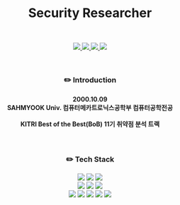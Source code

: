 

<!-- ![header](https://capsule-render.vercel.app/api?type=waving&color=gradient&height=200&section=header&text=Seon%20A's%20GitHub&fontSize=25) 랜덤 -->
<!-- ![header](https://capsule-render.vercel.app/api?type=waving&color=0:ee9ca7,100:ffdde1&height=200&section=header&text=Seona%20A's%20GitHub&fontSize=25&fontColor=ffffff)
-->

<!--
**princesssuna/princesssuna** is a ✨ _special_ ✨ repository because its `README.md` (this file) appears on your GitHub profile.

Here are some ideas to get you started:

- 🔭 I’m currently working on ...
- 🌱 I’m currently learning ...
- 👯 I’m looking to collaborate on ...
- 🤔 I’m looking for help with ...
- 💬 Ask me about ...
- 📫 How to reach me: ...
- 😄 Pronouns: ...
- ⚡ Fun fact: ...


# ❤️ 선아 Seona ❤️ -->


<!--
[![Hits](https://hits.seeyoufarm.com/api/count/incr/badge.svg?url=https%3A%2F%2Fgithub.com%2Fchajuhui123&count_bg=%23FFD5D5&title_bg=%23FF7575&icon=&icon_color=%23E7E7E7&title=VISIT&edge_flat=false)](https://hits.seeyoufarm.com)
[![Gmail Badge](https://img.shields.io/badge/Gmail-d14836?style=flat-square&logo=Gmail&logoColor=white&link=mailto:1009suna@gmail.com)](mailto:1009suna@gmail.com)
[![Blog Badge](http://img.shields.io/badge/-Blog-pink?style=flat-square&logo=FF5722&link=https://velog.io/@elfinsun)](https://velog.io/@elfinsun)

-->

<h1 align="center">Security Researcher</h1>

<br/>

<p align="center">
  <a href="https://hits.seeyoufarm.com">
    <img src="https://hits.seeyoufarm.com/api/count/incr/badge.svg?url=https%3A%2F%2Fgithub.com%2Fchajuhui123&count_bg=%23FFD5D5&title_bg=%23FF7575&icon=&icon_color=%23E7E7E7&title=VISIT&edge_flat=false"/>
  </a>
  <a href="mailto:1009suna@gmail.com">
    <img src="https://img.shields.io/badge/Gmail-d14836?style=flat&logo=Gmail&logoColor=white&link=mailto:1009suna@gmail.com"/>
  </a>
  <a href="https://1ueur.tistory.com">
    <img src="https://img.shields.io/badge/Tistory-000000?style=flat&logo=Tistory&logoColor=white"/>
  </a>
  <a href="https://velog.io/@elfinsun">
    <img src="https://img.shields.io/badge/Velog-20C997?style=flat&logo=Velog&logoColor=white"/>
  </a>
</p>


<br>

<h3 align="center"> ✏️ Introduction <br/> </h3>
<h4 align="center">
2000.10.09 <br/>
SAHMYOOK Univ. 컴퓨터메카트로닉스공학부 컴퓨터공학전공 <br/>
<br>
KITRI Best of the Best(BoB) 11기 취약점 분석 트랙
</h4>

<br>

<h3 align="center"> ✏️ Tech Stack <br/> </h3>

<p align="center">
  <img src="https://img.shields.io/badge/C-A8B9CC?style=flat&logo=C&logoColor=white"/>
  <img src="https://img.shields.io/badge/C++-00599C?style=flat&logo=C%2B%2B&logoColor=white"/>
  <img src="https://img.shields.io/badge/Python-3776AB?style=flat-square&logo=Python&logoColor=white"/>
  <!-- <img src="https://img.shields.io/badge/PHP-777BB4?style=flat-square&logo=PHP&logoColor=white"/> -->
  <br>
  <img src="https://img.shields.io/badge/macOS-000000?style=flat&logo=macOS&logoColor=white"/>
  <img src="https://img.shields.io/badge/Linux-FCC624?style=flat&logo=Linux&logoColor=white"/>
  <img src="https://img.shields.io/badge/Ubuntu-E95420?style=flat&logo=Ubuntu&logoColor=white"/>
  <br>
  <img src="https://img.shields.io/badge/Wireshark-1679A7?style=flat&logo=Wireshark&logoColor=white"/>
  <img src="https://img.shields.io/badge/VirtualBox-183A61?style=flat&logo=VirtualBox&logoColor=white"/>
  <img src="https://img.shields.io/badge/VMware-607078?style=flat-square&logo=VMware&logoColor=white"/>
  <img src="https://img.shields.io/badge/Qt-41CD52?style=flat&logo=Qt&logoColor=white"/>
  <!-- <img src="https://img.shields.io/badge/OWASP-000000?style=flat&logo=OWASP&logoColor=white"/> -->
  <!-- <img src="https://img.shields.io/badge/CentOS-262577?style=flat&logo=CentOS&logoColor=white"/> -->
  <img src="https://img.shields.io/badge/Xcode-147EFB?style=flat&logo=Xcode&logoColor=white"/>
  <br/>  
  <!-- <img src="https://img.shields.io/badge/Eclipse IDE-2C2255?style=flat&logo=Eclipse IDE&logoColor=white"/>
  <img src="https://img.shields.io/badge/IntelliJ IDEA-000000?style=flat&logo=IntelliJ IDEA&logoColor=white"/>
  <img src="https://img.shields.io/badge/GitHub-181717?style=flat&logo=GitHub&logoColor=white"/>
  <img src="https://img.shields.io/badge/Git-F05032?style=flat&logo=Git&logoColor=white"/> -->
</p>

<!--
<img src="https://img.shields.io/badge/C-A8B9CC?style=flat-square&logo=C&logoColor=white"/></a> <img src="https://img.shields.io/badge/C++-00599C?style=flat-square&logo=C%2B%2B&logoColor=white"/></a> <img src="https://img.shields.io/badge/JavaScript-F7DF1E?style=flat-square&logo=JavaScript&logoColor=white"/></a>
<img src="https://img.shields.io/badge/Wireshark-1679A7?style=flat-square&logo=Wireshark&logoColor=white"/></a> <img src="https://img.shields.io/badge/VirtualBox-183A61?style=flat-square&logo=VirtualBox&logoColor=white"/></a> <img src="https://img.shields.io/badge/Docker-2496ED?style=flat-square&logo=Docker&logoColor=white"/></a> <img src="https://img.shields.io/badge/OWASP-000000?style=flat-square&logo=OWASP&logoColor=white"/></a>
-->

<!--
![Anurag's GitHub stats](https://github-readme-stats.vercel.app/api?username=princesssuna&&show_icons=true&theme=dracula)
![footer](https://capsule-render.vercel.app/api?type=waving&color=gradient&height=200&section=footer)

-->

<br/>

<!-- ![footer](https://capsule-render.vercel.app/api?type=waving&color=0:ee9ca7,100:ffdde1&height=200&section=footer) -->
